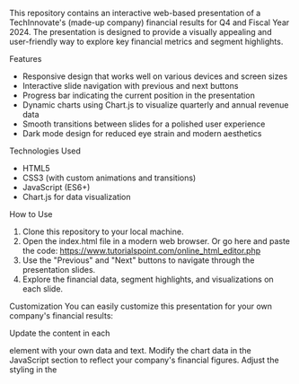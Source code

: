 This repository contains an interactive web-based presentation of a TechInnovate's (made-up company) financial results for Q4 and Fiscal Year 2024. The presentation is designed to provide a visually appealing and user-friendly way to explore key financial metrics and segment highlights.

Features

- Responsive design that works well on various devices and screen sizes
- Interactive slide navigation with previous and next buttons
- Progress bar indicating the current position in the presentation
- Dynamic charts using Chart.js to visualize quarterly and annual revenue data
- Smooth transitions between slides for a polished user experience
- Dark mode design for reduced eye strain and modern aesthetics

Technologies Used

- HTML5
- CSS3 (with custom animations and transitions)
- JavaScript (ES6+)
- Chart.js for data visualization

How to Use

1. Clone this repository to your local machine.
2. Open the index.html file in a modern web browser. Or go here and paste the code: https://www.tutorialspoint.com/online_html_editor.php
3. Use the "Previous" and "Next" buttons to navigate through the presentation slides.
4. Explore the financial data, segment highlights, and visualizations on each slide.

Customization
You can easily customize this presentation for your own company's financial results:

Update the content in each <div class="slide"> element with your own data and text.
Modify the chart data in the JavaScript section to reflect your company's financial figures.
Adjust the styling in the <style> section to match your company's branding and color scheme.

Contributing
Contributions to improve the presentation or add new features are welcome. Please feel free to submit a pull request or open an issue to discuss potential changes.

License
This project is open-source and available under the MIT License.

